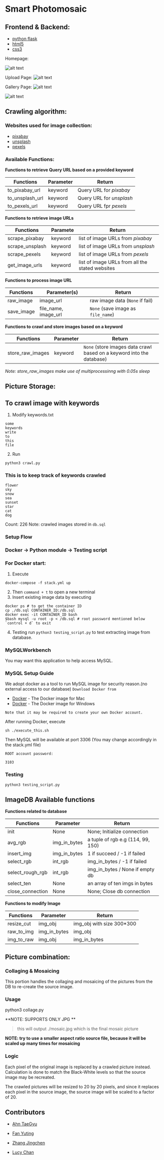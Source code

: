 # Smart Photomosaic

## Frontend & Backend:
- [python flask](http://flask.palletsprojects.com/en/1.1.x/)
- [html5](https://en.wikipedia.org/wiki/HTML5)
- [css3](https://en.wikipedia.org/wiki/Cascading_Style_Sheets)


Homepage:

![alt text](https://github.com/CS3103-proj-mosaicit/frontend/blob/master/images/readme-home.png)

Upload Page:
![alt text](https://github.com/CS3103-proj-mosaicit/frontend/blob/master/images/readme-upload.png)

Gallery Page:
![alt text](https://github.com/CS3103-proj-mosaicit/frontend/blob/master/images/readme-gallery1.png)

![alt text](https://github.com/CS3103-proj-mosaicit/frontend/blob/master/images/readme-gallery2.png)

## Crawling algorithm:
### Websites used for image collection:

- [pixabay](https://pixabay.com/)
- [unsplash](https://unsplash.com/)
- [pexels](https://www.pexels.com/)

### Available Functions:
**Functions to retrieve Query URL based on a provided keyword**

|Functions|Parameter|Return|
----------|------------|------|
|to_pixabay_url|keyword|Query URL for *pixabay*|
|to_unsplash_url|keyword|Query URL for *unsplash*|
|to_pexels_url|keyword|Query URL fpr *pexels*|

**Functions to retrieve image URLs**

|Functions|Paramete|Return|
----------|------------|------|
|scrape_pixabay|keyword|list of image URLs from *pixabay*|
|scrape_unsplash|keyword|list of image URLs from *unsplash*|
|scrape_pexels|keyword|list of image URLs from *pexels*|
|get_image_urls|keyword|list of image URLs from all the stated websites|

**Functions to process image URL**

|Functions|Parameter(s)|Return|
----------|------------|------|
|raw_image|image_url|raw image data (`None` if fail)|
|save_image|file_name, image_url|`None` (save image as `file_name`)|

**Functions to crawl and store images based on a keyword**

|Functions|Parameter|Return|
----------|------------|------|
|store_raw_images|keyword|`None` (store images data crawl based on a keyword into the database)|

*Note: store_raw_images make use of multiprocessinng with 0.05s sleep*

## Picture Storage:
## To crawl image with keywords
1. Modify keywords.txt
```
some
keywords
write
to
this
file
```
2. Run
```
python3 crawl.py
```

### This is to keep track of keywords crawled
```
flower
sky
snow
sea
sunset
star
cat
dog
```
Count: 226
Note: crawled images stored in `db.sql`

### Setup Flow
### Docker -> Python module -> Testing script


### For Docker start:
1. Execute
```
docker-compose -f stack.yml up
```
2. Then `command + t` to open a new terminal
3. Insert existing image data by executing
```
docker ps # to get the container ID
cp ./db.sql CONTAINER_ID:/db.sql
docker exec -it CONTAINER_ID bash
$bash mysql -u root -p < /db.sql # root password mentioned below
`control + d` to exit
```
4. Testing
run `python3 testing_script.py` to test extracting image from database.

### MySQLWorkbench
You may want this application to help access MySQL.

### MySQL Setup Guide
We adopt docker as a tool to run MySQL image for security reason.(no external access to our database) 
`Download Docker from `
* [Docker](https://hub.docker.com/editions/community/docker-ce-desktop-mac) - The Docker image for Mac
* [Docker](https://hub.docker.com/?overlay=onboarding) - The Docker image for Windows

`Note that it may be required to create your own Docker account.`

After running Docker, execute
```
sh ./execute_this.sh 
```
Then MySQL will be available at port 3306 (You may change accordingly in the stack.yml file)

`ROOT account password:`
```
3103
```
### Testing

```
python3 testing_script.py
```

## ImageDB Available functions

**Functions related to database**

|Functions|Parameter|Return|
----------|------------|------|
|init|None|None; Initialize connection|
|avg_rgb|img_in_bytes|a tuple of rgb e.g (114, 99, 150)|
|insert_img|img_in_bytes| 1 if succeed / -1 if failed |
|select_rgb|int_rgb|img_in_bytes / -1 if failed|
|select_rough_rgb|int_rgb|img_in_bytes / None if empty db|
|select_ten|None|an array of ten imgs in bytes|
|close_connection|None|None; Close db connection|



**Functions to modify Image**

|Functions|Parameter|Return|
----------|------------|------|
|resize_cut|img_obj|img_obj with size 300*300|
|raw_to_img|img_in_bytes|img_obj|
|img_to_raw|img_obj|img_in_bytes|



## Picture combination:

### Collaging & Mosaicing

This portion handles the collaging and mosaicing of the pictures from the DB to re-create the source image.


### Usage
python3 collage.py <path to src img>

**NOTE: SUPPORTS ONLY JPG ** 

> this will output ./mosaic.jpg which is the final mosaic picture

**NOTE: try to use a smaller aspect ratio source file, because it will be scaled up many times for mosaicing**  

### Logic
Each pixel of the original image is replaced by a crawled picture instead. Calculation is done to match the Black-White levels so that the source image may be recreated.

The crawled pictures will be resized to 20 by 20 pixels, and since it replaces each pixel in the source image, the source image will be scaled to a factor of 20.



## Contributors
- [Ahn TaeGyu](https://github.com/Letm3through)

- [Fan Yuting](https://github.com/April0616)

- [Zhang Jingchen](https://github.com/jingchen-z)

- [Lucy Chan](https://github.com/lucydotc)
